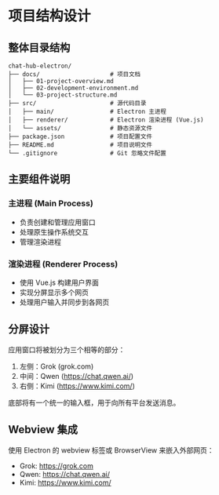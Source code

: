 # 项目结构设计

## 整体目录结构

```
chat-hub-electron/
├── docs/                    # 项目文档
│   ├── 01-project-overview.md
│   ├── 02-development-environment.md
│   └── 03-project-structure.md
├── src/                     # 源代码目录
│   ├── main/                # Electron 主进程
│   ├── renderer/            # Electron 渲染进程 (Vue.js)
│   └── assets/              # 静态资源文件
├── package.json             # 项目配置文件
├── README.md                # 项目说明文件
└── .gitignore               # Git 忽略文件配置
```

## 主要组件说明

### 主进程 (Main Process)
- 负责创建和管理应用窗口
- 处理原生操作系统交互
- 管理渲染进程

### 渲染进程 (Renderer Process)
- 使用 Vue.js 构建用户界面
- 实现分屏显示多个网页
- 处理用户输入并同步到各网页

## 分屏设计

应用窗口将被划分为三个相等的部分：
1. 左侧：Grok (grok.com)
2. 中间：Qwen (https://chat.qwen.ai/)
3. 右侧：Kimi (https://www.kimi.com/)

底部将有一个统一的输入框，用于向所有平台发送消息。

## Webview 集成

使用 Electron 的 webview 标签或 BrowserView 来嵌入外部网页：
- Grok: https://grok.com
- Qwen: https://chat.qwen.ai/
- Kimi: https://www.kimi.com/